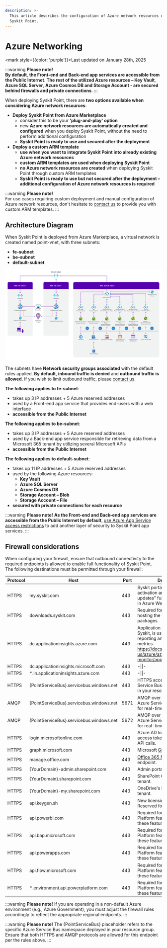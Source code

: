 ```yaml
---
description: >-
  This article describes the configuration of Azure network resources used by
  Syskit Point.
---
```


# Azure Networking

<mark style={{color: 'purple'}}>Last updated on January 28th, 2025</mark>

:::warning
**Please note!**\
**By default**, **the Front-end and Back-end app services are accessible from the Public Internet**. **The rest of the utilized Azure resources – Key Vault**, **Azure SQL Server**, **Azure Cosmos DB and Storage Account - are secured behind firewalls and private connections**.
:::

When deploying Syskit Point, there are **two options available when considering Azure network resources**:

* **Deploy Syskit Point from Azure Marketplace**
  * consider this to be your **'plug-and-play' option**
  * new **Azure network resources are automatically created and configured** when you deploy Syskit Point, without the need to perform additional configuration
  * **Syskit Point is ready to use and secured after the deployment**
* **Deploy a custom ARM template**
  * **use when you want to integrate Syskit Point into already existing Azure network resources**
  * **custom ARM templates are used when deploying Syskit Point**
  * **no Azure network resources are created** when deploying Syskit Point through custom ARM templates
  * **Syskit Point is ready to use but not secured after the deployment – additional configuration of Azure network resources is required**

:::warning
**Please note!**\
For use cases requiring custom deployment and manual configuration of Azure network resources, don't hesitate to [contact us](https://www.syskit.com/company/contact-us) to provide you with custom ARM templates.
:::

## Architecture Diagram

When Syskit Point is deployed from Azure Marketplace, a virtual network is created named point-vnet, with three subnets:

* **fe-subnet**
* **be-subnet**
* **default-subnet**

![Azure Networking - Architecture Diagram](../../../static/img/azure-networking-diagram.png)

The subnets have **Network security groups associated** with the default rules applied. **By default**, **inbound traffic is denied** and **outbound traffic is allowed**. If you wish to limit outbound traffic, please [contact us](https://www.syskit.com/company/contact-us).

**The following applies to fe-subnet**:

* takes up 3 IP addresses + 5 Azure reserved addresses
* used by a Front-end app service that provides end-users with a web interface
* **accessible from the Public Internet**

**The following applies to be-subnet**:

* takes up 3 IP addresses + 5 Azure reserved addresses
* used by a Back-end app service responsible for retrieving data from a Microsoft 365 tenant by utilizing several Microsoft APIs
* **accessible from the Public Internet**

**The following applies to default-subnet**:

* takes up 11 IP addresses + 5 Azure reserved addresses
* used by the following Azure resources:
  * **Key Vault**
  * **Azure SQL Server**
  * **Azure Cosmos DB**
  * **Storage Account – Blob**
  * **Storage Account – File**
* **secured with private connections for each resource**

:::warning
**Please note!** **As the Front-end and Back-end app services are accessible from the Public Internet by default**, [use Azure App Service access restrictions](https://docs.microsoft.com/en-us/azure/app-service/app-service-ip-restrictions) to add another layer of security to Syskit Point app services.
:::

## Firewall considerations

When configuring your firewall, ensure that outbound connectivity to the required endpoints is allowed to enable full functionality of Syskit Point.\
The following destinations must be permitted through your firewall:

| Protocol | Host | Port | Description |
|----------|------|------|-------------|
| HTTPS | my.syskit.com | 443 | Syskit portal for license activation and "Check for updates" functionality, hosted in Azure West Europe. |
| HTTPS | downloads.syskit.com | 443 | Required for future updates, hosting the deployment packages. |
| HTTPS | dc.applicationinsights.azure.com | 443 | Application Insights, owned by Syskit, is used for critical error reporting and performance metrics. https://docs.microsoft.com/en-us/azure/azure-monitor/app/ip-addresses |
| HTTPS | dc.applicationinsights.microsoft.com | 443 | -\\|\\|- |
| HTTPS | *.in.applicationinsights.azure.com | 443 | -\\|\\|- |
| HTTPS | \{PointServiceBus\}.servicebus.windows.net | 443 | HTTPS access to the Azure Service Bus instance deployed in your resource group. |
| AMQP | \{PointServiceBus\}.servicebus.windows.net | 5671 | AMQP over TLS access to the Azure Service Bus. Required for real-time communication. |
| AMQP | \{PointServiceBus\}.servicebus.windows.net | 5672 | AMQP over TLS access to the Azure Service Bus. Required for real-time communication. |
| HTTPS | login.microsoftonline.com | 443 | Azure AD login endpoint to get access tokens necessary for API calls. |
| HTTPS | graph.microsoft.com | 443 | Microsoft [Graph API](https://docs.microsoft.com/en-us/graph/) endpoint. |
| HTTPS | manage.office.com | 443 | [Office 365 Management API](https://docs.microsoft.com/en-us/office/office-365-management-api/office-365-management-apis-overview) endpoint. |
| HTTPS | \{YourDomain\}-admin.sharepoint.com | 443 | Admin portal of your tenant. |
| HTTPS | \{YourDomain\}.sharepoint.com | 443 | SharePoint Online sites of your tenant. |
| HTTPS | \{YourDomain\}-my.sharepoint.com | 443 | OneDrive's location for your tenant. |
| HTTPS | api.keygen.sh | 443 | New licensing system. Reserved for future usage. |
| HTTPS | api.powerbi.com | 443 | Required for Syskit Point Power Platform features. Optional if these features are not in use. |
| HTTPS | api.bap.microsoft.com | 443 | Required for Syskit Point Power Platform features. Optional if these features are not in use. |
| HTTPS | api.powerapps.com | 443 | Required for Syskit Point Power Platform features. Optional if these features are not in use. |
| HTTPS | api.flow.microsoft.com | 443 | Required for Syskit Point Power Platform features. Optional if these features are not in use. |
| HTTPS | *.environment.api.powerplatform.com | 443 | Required for Syskit Point Power Platform features. Optional if these features are not in use. |

:::warning
**Please note!** If you are operating in a non-default Azure environment (e.g., Azure Government), you must adjust the firewall rules accordingly to reflect the appropriate regional endpoints.
:::

:::warning
**Please note!** The &#123;PointServiceBus&#125; placeholder refers to the specific Azure Service Bus namespace deployed in your resource group. Ensure that both HTTPS and AMQP protocols are allowed for this endpoint per the rules above.
:::
